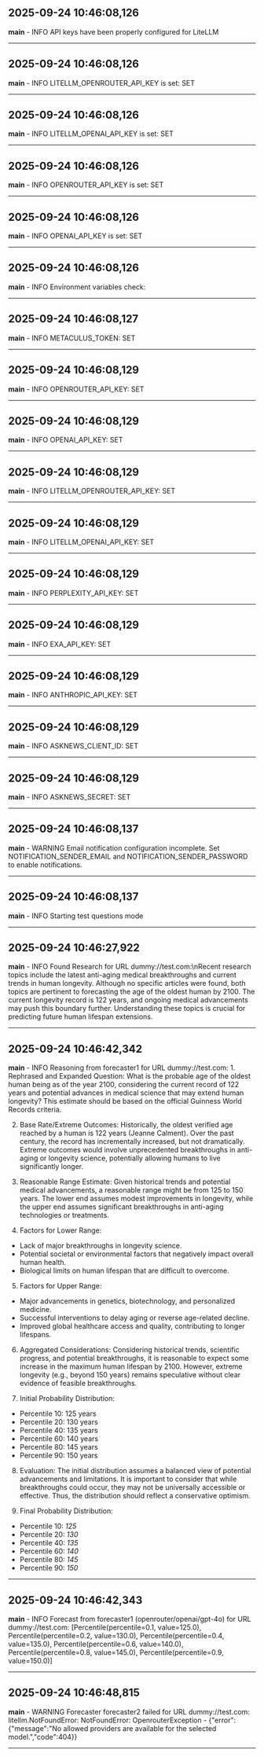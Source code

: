 ## 2025-09-24 10:46:08,126
__main__ - INFO
API keys have been properly configured for LiteLLM

---

## 2025-09-24 10:46:08,126
__main__ - INFO
LITELLM_OPENROUTER_API_KEY is set: SET

---

## 2025-09-24 10:46:08,126
__main__ - INFO
LITELLM_OPENAI_API_KEY is set: SET

---

## 2025-09-24 10:46:08,126
__main__ - INFO
OPENROUTER_API_KEY is set: SET

---

## 2025-09-24 10:46:08,126
__main__ - INFO
OPENAI_API_KEY is set: SET

---

## 2025-09-24 10:46:08,126
__main__ - INFO
Environment variables check:

---

## 2025-09-24 10:46:08,127
__main__ - INFO
METACULUS_TOKEN: SET

---

## 2025-09-24 10:46:08,129
__main__ - INFO
OPENROUTER_API_KEY: SET

---

## 2025-09-24 10:46:08,129
__main__ - INFO
OPENAI_API_KEY: SET

---

## 2025-09-24 10:46:08,129
__main__ - INFO
LITELLM_OPENROUTER_API_KEY: SET

---

## 2025-09-24 10:46:08,129
__main__ - INFO
LITELLM_OPENAI_API_KEY: SET

---

## 2025-09-24 10:46:08,129
__main__ - INFO
PERPLEXITY_API_KEY: SET

---

## 2025-09-24 10:46:08,129
__main__ - INFO
EXA_API_KEY: SET

---

## 2025-09-24 10:46:08,129
__main__ - INFO
ANTHROPIC_API_KEY: SET

---

## 2025-09-24 10:46:08,129
__main__ - INFO
ASKNEWS_CLIENT_ID: SET

---

## 2025-09-24 10:46:08,129
__main__ - INFO
ASKNEWS_SECRET: SET

---

## 2025-09-24 10:46:08,137
__main__ - WARNING
Email notification configuration incomplete. Set NOTIFICATION_SENDER_EMAIL and NOTIFICATION_SENDER_PASSWORD to enable notifications.

---

## 2025-09-24 10:46:08,137
__main__ - INFO
Starting test questions mode

---

## 2025-09-24 10:46:27,922
__main__ - INFO
Found Research for URL dummy://test.com:\nRecent research topics include the latest anti-aging medical breakthroughs and current trends in human longevity. Although no specific articles were found, both topics are pertinent to forecasting the age of the oldest human by 2100. The current longevity record is 122 years, and ongoing medical advancements may push this boundary further. Understanding these topics is crucial for predicting future human lifespan extensions.

---

## 2025-09-24 10:46:42,342
__main__ - INFO
Reasoning from forecaster1 for URL dummy://test.com: 1. Rephrased and Expanded Question:
What is the probable age of the oldest human being as of the year 2100, considering the current record of 122 years and potential advances in medical science that may extend human longevity? This estimate should be based on the official Guinness World Records criteria.

2. Base Rate/Extreme Outcomes:
Historically, the oldest verified age reached by a human is 122 years (Jeanne Calment). Over the past century, the record has incrementally increased, but not dramatically. Extreme outcomes would involve unprecedented breakthroughs in anti-aging or longevity science, potentially allowing humans to live significantly longer.

3. Reasonable Range Estimate:
Given historical trends and potential medical advancements, a reasonable range might be from 125 to 150 years. The lower end assumes modest improvements in longevity, while the upper end assumes significant breakthroughs in anti-aging technologies or treatments.

4. Factors for Lower Range:
- Lack of major breakthroughs in longevity science.
- Potential societal or environmental factors that negatively impact overall human health.
- Biological limits on human lifespan that are difficult to overcome.

5. Factors for Upper Range:
- Major advancements in genetics, biotechnology, and personalized medicine.
- Successful interventions to delay aging or reverse age-related decline.
- Improved global healthcare access and quality, contributing to longer lifespans.

6. Aggregated Considerations:
Considering historical trends, scientific progress, and potential breakthroughs, it is reasonable to expect some increase in the maximum human lifespan by 2100. However, extreme longevity (e.g., beyond 150 years) remains speculative without clear evidence of feasible breakthroughs.

7. Initial Probability Distribution:
- Percentile 10: 125 years
- Percentile 20: 130 years
- Percentile 40: 135 years
- Percentile 60: 140 years
- Percentile 80: 145 years
- Percentile 90: 150 years

8. Evaluation:
The initial distribution assumes a balanced view of potential advancements and limitations. It is important to consider that while breakthroughs could occur, they may not be universally accessible or effective. Thus, the distribution should reflect a conservative optimism.

9. Final Probability Distribution:
- Percentile 10: *125*
- Percentile 20: *130*
- Percentile 40: *135*
- Percentile 60: *140*
- Percentile 80: *145*
- Percentile 90: *150*

---

## 2025-09-24 10:46:42,343
__main__ - INFO
Forecast from forecaster1 (openrouter/openai/gpt-4o) for URL dummy://test.com: [Percentile(percentile=0.1, value=125.0), Percentile(percentile=0.2, value=130.0), Percentile(percentile=0.4, value=135.0), Percentile(percentile=0.6, value=140.0), Percentile(percentile=0.8, value=145.0), Percentile(percentile=0.9, value=150.0)]

---

## 2025-09-24 10:46:48,815
__main__ - WARNING
Forecaster forecaster2 failed for URL dummy://test.com: litellm.NotFoundError: NotFoundError: OpenrouterException - {"error":{"message":"No allowed providers are available for the selected model.","code":404}}

---

